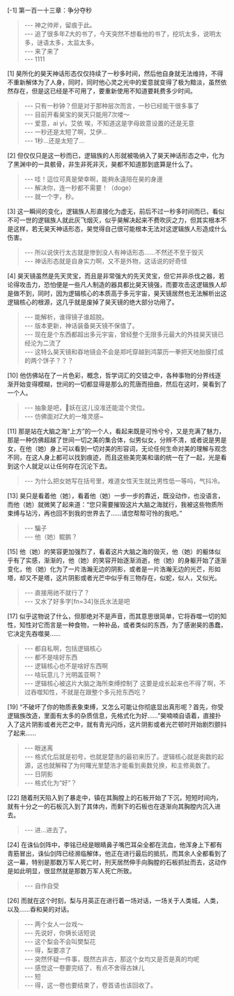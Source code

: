 
[-1] 第一百一十三章：争分夺秒
>--- 神之帅斧，留痕于此。<br>
>--- 追了很多年Z大的书了，今天突然不想看他的书了，挖坑太多，说明太多，谜语太多，太监太多。<br>
>--- 来了来了<br>
>--- 1111<br>

[1] 昊所化的昊天神话形态仅仅持续了一秒多时间，然后他自身就无法维持，不得不重新解体为了人身，同时，同时他心灵之光中的爱意就变得了极为黯淡，虽然依然存在，但是这已经是不可用了，要重新使用不知道要耗费多少时间。
>--- 只有一秒钟？但是对于那种层次而言，一秒已经能干很多事了<br>
>--- 目前开看昊宝的昊天只能用7次喽～<br>
>--- 爱意，ai yi，艾依
唉，不知道这是字母故意设置的还是无意<br>
>--- 一秒还是太短了啊，艾伊...<br>
>--- 1秒...还是太短了...<br>

[2] 但仅仅只是这一秒而已，逻辑族的人形就被吸纳入了昊天神话形态之中，化为了黑渊中的一具骸骨，非生非死非灭，昊都不知道那到底算是什么了。
>--- 哇！這位可真是榮幸啊，能夠永遠陪在昊的身邊<br>
>--- 解决你，连一秒都不需要！（doge）<br>
>--- 就一个字，秒。<br>

[3] 这一瞬间的变化，逻辑族人形直接化为虚无，前后不过一秒多时间而已，看似不可一世的逻辑族人就此灰飞烟灭，似乎昊解决起来不费吹灰之力，但其实根本不是这样，若无昊天神话形态，昊觉得自己很可能根本无法对这逻辑族人形造成什么伤害。
>--- 所以说侠行太古就是惨到没人有神话形态……不然还不至于毁灭<br>
>--- 神话形态就是自身实力啊，又不是外物，这话说的好奇怪<br>

[4] 昊天镜虽然是先天灵宝，而且是非常强大的先天灵宝，但它并非杀伐之器，若论得攻击力，恐怕便是一些凡人制造的器具都比昊天镜强，而要攻击这逻辑族人却是做不到，同时，因为逻辑核心的本质高于多元宇宙，昊天镜居然也无法解析出这逻辑核心的根源，这几乎就是废掉了昊天镜的绝大部分功用了。
>--- 能解析，谁得镜子谁超脱。<br>
>--- 版本更新，神话装备昊天镜不保值了。<br>
>--- 现在是个东西都超出多元宇宙，曾经整个无限多元最大的外挂昊天镜已经沦为二流了<br>
>--- 这特么昊天镜和昋地镜会不会是郑吒穿越到鸿蒙历一拳把天地胎膜打成的两个饼子？？？<br>

[10] 他仿佛站在了一片色彩，概念，哲学词汇的交错之中，各种事物的分界线逐渐开始变得模糊，世间的一切都显得是那么的荒唐而扭曲，然后在这时，昊看到了一个人。
>--- 抽象是吧，🐷妖在这儿没准还能混个灵位。<br>
>--- 仿佛面对Z大的一堆灵感~<br>

[11] 那是站在大脑之海“上方”的一个人，看起来既是可怜兮兮，又是充满了魅力，那是一种仿佛超越了世间一切之美的集合体，似男似女，分辨不清，或者说是男是女，在他（她）身上可以看到一切对美的形容词，无论任何生命对美的理解与观念不同，在这人身上都可以找到痕迹，而且这些美完美和谐的统一在了一起，光是看到这个人就足以让任何存在沉沦下去。
>--- 为什么把女她写在括号里，难道女性天生就比男性低一等吗，气抖冷。<br>

[13] 昊只是看着他（她），看着他（她）一步一步的靠近，既没动作，也没语言，而他（她）就微笑了起来道：“您只需要摧毁这片大脑之海就行，我被这些物质所束缚与玷污，再也回不到我的世界去了……请您帮帮可怜的我吧。”
>--- 騙子<br>
>--- 他（她）鲲鹏？<br>

[15] 他（她）的笑容更加强烈了，看着这片大脑之海的毁灭，他（她）的躯体似乎有了实感，渐渐的，他（她）的笑容开始逐渐消逝，他（她）的身躯开始了逐渐变化，他（她）化为了一片浩瀚无边的阴影，或者是一片浩瀚无边的光芒，形如塔，却又不是塔，这片阴影或者光芒中似乎有三物存在，似蛇，似人，又似光。
>--- 直接用祂不就行了？<br>
>--- 又水了好多字[fn=34]张氏水法是吧<br>

[17] 似乎这物说了什么，但那绝对不是声音，而其意思很简单，它将吞噬一切的知性，知性对它而言是一种食物，一种补品，或者类似的东西，为了感谢昊的愚蠢，它决定先吞噬昊……
>--- 都自私啊，包括逻辑核心<br>
>--- 都不是啥好东西<br>
>--- 逻辑核心也不是啥好东西啊<br>
>--- 啥玩意儿？光明盖亚啊？<br>
>--- 逻辑核心被这片大脑之海所束缚控制了
这要是成长起来也不得了啊，不过吞噬知性，不就是在跟整个多元抢东西吃？<br>

[19] “不破坏了你的物质表象束缚，又怎么可能让你彻底显出真形呢？首先，你受逻辑族改造，里面有太多的杂质信息，先格式化为好……”昊喃喃自语着，直接扑入了这片阴影或者光芒之中，就有青光闪烁，这片阴影或者光芒顿时开始剧烈颤抖了起来……
>--- 眼迷离<br>
>--- 格式化后就是初号，也就是楚浩的最初来历了。逻辑核心就是奥数的起源，这也就解释了为何曙光里楚浩才能看到奥数兑换，和主修奥数了。<br>
>--- 日阴影<br>
>--- 格式化为“好”？<br>

[22] 随着刑天陷入到了暴走中，镇在其胸膛上的石板开始了下沉，短短时间内，就有十分之一的石板沉入到了其体内，而剩下的石板也在逐渐向其胸膛内沉入进去。
>--- 进...进去了。<br>

[24] 在诛仙剑阵中，李铭已经是眼睛鼻子嘴巴耳朵全都在流血，他浑身上下都有青筋冒出，诛仙剑阵已经濒临解体，他正在进行最后的抵抗，而其余人全都看到了这一幕，特别是那数万军人死亡时，刑天居然伸手向胸膛的石板抓扯而去，这动作是如此明显，很显然就是那数万军人死亡所致。
>--- 自作自受<br>

[26] 而就在这个时刻，梨与月英正在进行着一场对话，一场关于人类城，人类，以及……昋和昊的对话。
>--- 两个女人一台戏～<br>
>--- 先说好，你俩长话短说<br>
>--- 这个梨会不会叫樊梨花<br>
>--- 得，梨要凉了<br>
>--- 突然怀疑一件事，既然古非古，那这个女均又是否是真的均呢<br>
>--- 感觉这一卷要完结了、有点不舍得古妹儿<br>
>--- 短<br>
>--- 得，这一卷也要结束了，卷首语也该回收了。<br>
